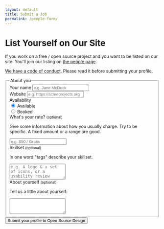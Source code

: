 ```yaml
---
layout: default
title: Submit a Job
permalink: /people-form/
---
```


<link href="/jobs/css/bootstrap.min.css" rel="stylesheet">
<link href="/jobs/css/custom.css" rel="stylesheet">

<div class="container">
  <div class="row">
  <div class="col-md-10 col-md-offset-1">
  <h1>List Yourself on Our Site</h1>
  <p class="lead">If you work on a free / open source project and you want to be listed on our site. You'll join our listing on <a
href="/people/">the people page</a>.</p>
  <p class="lead"><a href="https://opensourcedesign.net/code-of-conduct/">We have a code of conduct</a>. Please read it before submitting your profile.</p>
  <form method="POST" action="https://api.staticman.net/v2/entry/opensourcedesign/opensourcedesign.net/master">
    <!-- <input name="options[redirect]" type="hidden" value="https://opensourcedesign.net/jobs/thank-you/"> -->
    <input name="fields[status]" type="hidden" value="searching">
    <input name="fields[title]" type="hidden" value="">
    <input name="fields[layout]" type="hidden" value="jobs">
    <input name="options[slug]" type="hidden" id="slug" value="">
    <fieldset>
    <legend>About you</legend>
    <div class="form-group">
      <label for="organization">Your name</label>
      <input type="text"
      class="form-control"
      id="name"
      placeholder="e.g. Jane McDuck"
      name="fields[name]"
      required>
    </div>
    <div class="form-group">
      <label for="url">Website</label>
      <input type="url"
      class="form-control"
      id="url"
      placeholder="e.g. https://acmeprojects.org"
      name="fields[url]"
      required>
    </div>
    <div class="form-group">
      <label>Availability</label>
      <div class="radio">
      <label>
        <input type="radio"
        name="fields[availability]"
        id="gratis"
        value="available"
        checked>
        Available
      </label>
      </div>
      <div class="radio">
      <label>
        <input type="radio"
        name="fields[availability]"
        id="paid"
        value="booked">
        Booked
      </label>
      </div>
    </div>
    <div class="form-group">
      <label for="rate">
      What's your rate?
      <small>(optional)</small>
      </label>
      <p class="help-block">Give some information about how you usually charge. Try to be specific. A fixed amount or a range are good. </p>
      <input type="text"
      class="form-control"
      id="fields[rate]"
      placeholder="e.g. $50 / Gratis"
      name="rate">
    </div>
    <div class="form-group">
      <label for="skills">
      Skillset
      <small>(optional)</small>
      </label>
      <p class="help-block">In one word "tags" describe your skillset.</p>
      <textarea class="form-control"
      id="tags"
      rows="3"
      name="fields[tags]"
      placeholder="e.g. A logo & a set of icons, or a usability review document"></textarea>
    </div>
    <div class="form-group">
      <label for="description">
      About yourself
      <small>(optional)</small>
      </label>
      <p class="help-block">Tell us a little about yourself:</p>
      <textarea class="form-control"
      id="tags"
      rows="3"
      name="fields[description]"
      placeholder=""></textarea>
    </div>
    </fieldset>
    <button type="submit" href="thankyou.html" class="btn btn-primary btn-lg">Submit your profile to Open Source Design</button>
  </form>
  </div>
  </div>
</div>

<script src="/jobs/js/jquery.min.js"></script>
<script src="/jobs/js/bootstrap.min.js"></script>
<script>

  function compensation() {
    if ( $("#gratis").is(":checked") ) {
    $("#paid_details").parent().slideUp();
    }
    else {
    $("#paid_details").parent().slideDown();
    }
  }

  function slug (str) {
    str = str.replace(/^\s+|\s+$/g, ''); // trim
    str = str.toLowerCase();

    // remove accents, swap ñ for n, etc
    var from = "ãàáäâẽèéëêìíïîõòóöôùúüûñç·/_,:;";
    var to   = "aaaaaeeeeeiiiiooooouuuunc------";
    for (var i=0, l=from.length ; i<l ; i++) {
    str = str.replace(new RegExp(from.charAt(i), 'g'), to.charAt(i));
    }

    str = str.replace(/[^a-z0-9 -]/g, '') // remove invalid chars
    .replace(/\s+/g, '-') // collapse whitespace and replace by -
    .replace(/-+/g, '-'); // collapse dashes

    return str;
  }

  $(document).ready(function() {

    $('input#title').keyup(function (e) {
    $('input#slug').val(slug(e.target.value));
    });

    compensation();

    $("input:radio").click(function(){
    compensation();
    });

    var date = new Date();
    var day = ("0" + date.getDate()).slice(-2);
    var month = ("0"+(date.getMonth()+1)).slice(-2);
    var year = date.getFullYear();

    var datestring = year + "-" + month + "-" + day;

    $('[name="fields[date_posted]"]').val(datestring);

  });
</script>
